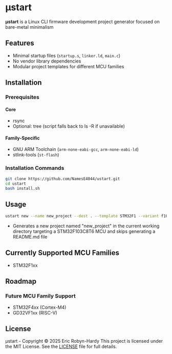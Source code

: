 # **μstart**
**μstart** is a Linux CLI firmware development project generator focused on bare-metal minimalism

## Features
- Minimal startup files (`startup.s`, `linker.ld`, `main.c`)
- No vendor library dependencies 
- Modular project templates for different MCU families

## Installation

### Prerequisites
#### Core
- rsync
- Optional: tree (script falls back to ls -R if unavailable)
#### Family-Specific
- GNU ARM Toolchain (`arm-none-eabi-gcc`, `arm-none-eabi-ld`)
- stlink-tools (`st-flash`)

### Installation Commands
```bash
git clone https://github.com/NamesE4044/ustart.git
cd ustart
bash install.sh
```

## Usage
```bash
ustart new --name new_project --dest . --template STM32F1 --variant f103c8t6 --readme n
```
- Generates a new project named "new_project" in the current working directory targeting a STM32F103C8T6 MCU and skips generating a README.md file

## Currently Supported MCU Families
- STM32F1xx

## Roadmap
### Future MCU Family Support
- STM32F4xx (Cortex-M4)
- GD32VF1xx (RISC-V)

## License
 μstart - Copyright © 2025 Eric Robyn-Hardy
 This project is licensed under the MIT License.
 See the [LICENSE](./LICENSE) file for full details.
